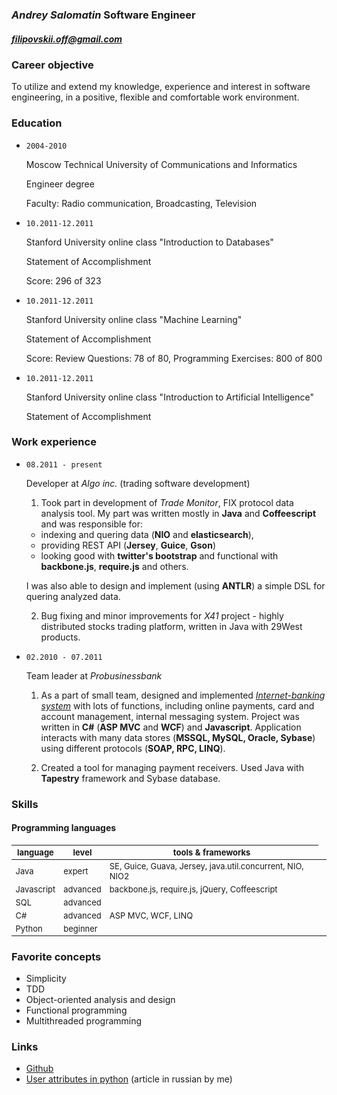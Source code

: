 ### *Andrey Salomatin* Software Engineer
##### filipovskii.off@gmail.com

### Career objective
To utilize and extend my knowledge, experience and interest in software engineering, in a positive, flexible and comfortable work environment.

### Education
*   `2004-2010`

    Moscow Technical University of  Communications and Informatics

    Engineer degree

    Faculty: Radio communication, Broadcasting, Television

*   `10.2011-12.2011`

    Stanford University online class "Introduction to Databases"

    Statement of Accomplishment

    Score: 296 of 323

*   `10.2011-12.2011`

    Stanford University online class "Machine Learning"

    Statement of Accomplishment

    Score: Review Questions: 78 of 80, Programming Exercises: 800 of 800


*   `10.2011-12.2011`

    Stanford University online class "Introduction to Artificial Intelligence"

    Statement of Accomplishment

### Work experience
*   `08.2011 - present`

    Developer at *Algo inc.* (trading software development)

    1. Took part in development of *Trade Monitor*, FIX protocol data analysis tool. My part was written mostly in **Java** and **Coffeescript** and was responsible for:
      -   indexing and quering data (**NIO** and **elasticsearch**),
      -   providing REST API (**Jersey**, **Guice**, **Gson**)
      -   looking good with **twitter's bootstrap** and functional with **backbone.js**, **require.js** and others.

      I was also able to design and implement (using **ANTLR**) a simple DSL for quering analyzed data.

    2. Bug fixing and minor improvements for *X41* project - highly distributed stocks trading platform, written in Java with 29West products.

*   `02.2010 - 07.2011`

    Team leader at *Probusinessbank*

    1.   As a part of small team, designed and implemented *[Internet-banking system](http://www.e-life.ru/)* with lots of functions, including online payments, card and account management, internal messaging system.
    Project was written in **C#** (**ASP MVC** and **WCF**) and **Javascript**. Application interacts with many data stores (**MSSQL, MySQL, Oracle, Sybase**) using different protocols (**SOAP, RPC, LINQ**).

    2.  Created a tool for managing payment receivers. Used Java with **Tapestry** framework and Sybase database.

### Skills

####   Programming languages

<div class="row">
  <div class="span12">
    <table class="table table-condensed" style="font-size:13px">
      <thead>
        <th>language</th>
        <th>level</th>
        <th>tools & frameworks</th>
      </thead>
      <tbody>
        <tr>
          <td>Java</td>
          <td>expert</td>
          <td>SE, Guice, Guava, Jersey, java.util.concurrent, NIO, NIO2</td>
        </tr>
        <tr>
          <td>Javascript</td>
          <td>advanced</td>
          <td>backbone.js, require.js, jQuery, Coffeescript</td>
        </tr>
        <tr>
          <td>SQL</td>
          <td>advanced</td>
          <td>&nbsp;<td/>
        </tr>
        <tr>
          <td>C#</td>
          <td>advanced</td>
          <td>ASP MVC, WCF, LINQ</td>
        </tr>
        <tr>
          <td>Python</td>
          <td>beginner</td>
          <td>&nbsp;</td>
        </tr>
      </tbody>
    </table>
  </div>
</div>

### Favorite concepts

*   Simplicity
*   TDD
*   Object-oriented analysis and design
*   Functional programming
*   Multithreaded programming

### Links

*   [Github](https://github.com/filipovskii)
*   [User attributes in python](http://habrahabr.ru/blogs/python/137415/) (article in russian by me)
